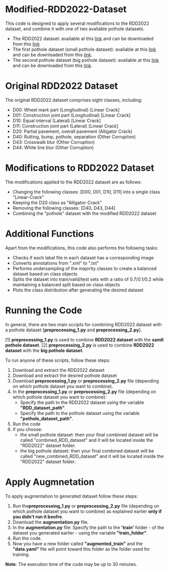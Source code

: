 # Modified-RDD2022-Dataset
This code is designed to apply several modifications to the RDD2022 dataset, and combine it with one of two avaliable pothole datasets.

* The RDD2022 dataset: available at this [link](https://doi.org/10.48550/arXiv.2209.08538) and can be downloaded from this [link](https://figshare.com/articles/dataset/RDD2022_-_The_multi-national_Road_Damage_Dataset_released_through_CRDDC_2022/21431547?file=38030910)
* The first pothole dataset (small pothole dataset): avaliable at this [link](https://www.sciencedirect.com/science/article/pii/S2352340923003256?via%3Dihub) and can be downloaded from this [link](https://data.mendeley.com/datasets/tp95cdvgm8/1).
* The second pothole dataset (big pothole dataset): avaliable at this [link](https://learnopencv.com/train-yolov8-on-custom-dataset/) and can be downloaded from this [link](https://www.dropbox.com/s/qvglw8pqo16769f/pothole_dataset_v8.zip?dl=1).


# Original RDD2022 Dataset
The original RDD2022 dataset comprises eight classes, including:
* D00: Wheel mark part (Longitudinal) [Linear Crack]
* D01: Construction joint part (Longitudinal) [Linear Crack]
* D10: Equal interval (Lateral) [Linear Crack]
* D11: Construction joint part (Lateral) [Linear Crack]
* D20: Partial pavement, overall pavement (Alligator Crack)
* D40: Rutting, bump, pothole, separation (Other Corruption)
* D43: Crosswalk blur (Other Corruption)
* D44: White line blur (Other Corruption)


# Modifications to RDD2022 Dataset
The modifications applied to the RDD2022 dataset are as follows:
- Changing the following classes: [D00, D01, D10, D11] into a single class "Linear-Crack"
- Keeping the D20 class as "Alligator-Crack"
- Removing the following classes: [D40, D43, D44]
- Combining the "pothole" dataset with the modified RDD2022 dataset


# Additional Functions
Apart from the modifications, this code also performs the following tasks:
- Checks if each label file in each dataset has a corresponding image
- Converts annotations from ".xml" to ".txt"
- Performs undersampling of the majority classes to create a balanced dataset based on class objects
- Splits the dataset into train/valid/test sets with a ratio of 0.7/0.1/0.2 while maintaining a balanced split based on class objects
- Plots the class distribution after generating the desired dataset


# Running the Code
In general, there are two main sccipts for combining RDD2022 dataset with a pothole dataset [**preprocessing_1.py** and **preprocessing_2.py**]. 


[1] **preprocessing_1.py** is used to combine **RDD2022 dataset** with the **samll pothole dataset**.
[2] **preprocessing_2.py** is used to combine **RDD2022 dataset** with the **big pothole dataset**.

To run anyone of these scripts, follow these steps:

1) Download and extract the RDD2022 dataset
2) Download and extract the desired pothole dataset 
3) Download **preprocessing_1.py** or **preprocessing_2.py** file (depending on which pothole dataset you want to combine).
4) In the **preprocessing_1.py** or **preprocessing_2.py** file (depending on which pothole dataset you want to combine):
	* Specify the path to the RDD2022 dataset using the variable **"RDD_dataset_path"**.
	* Specify the path to the pothole dataset using the variable **"pothole_dataset_path"**.
5) Run the code 
6) if you choose:
	* the small pothole dataset: then your final combined dataset will be called "combined_RDD_dataset" and it will be located inside the "RDD2022" dataset folder.
	* the big pothole dataset: then your final combined dataset will be called "new_combined_RDD_dataset" and it will be located inside the "RDD2022" dataset folder.

# Apply Augmnetation
To apply augmentation to generated dataset follow these steps:
1) Run the**preprocessing_1.py** or **preprocessing_2.py** file (depending on which pothole dataset you want to combine) as explained earlier **only if you didn't run it beofre**.
2) Download the **augmentation.py** file.
3) In the **augmentation.py** file: Specify the path to the **'train'** folder - of the dataset you generated earlier - using the variable **"train_folder"**.
4) Run the code.
5) Now you have a new folder called **"augmented_train"** and the **"data.yaml"** file will point toward this folder as the folder used for training.

**Note**: The execution time of the code may be up to 30 minutes.




